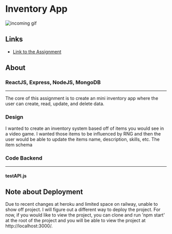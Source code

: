 # Inventory App
![incoming gif]()
## Links
- [Link to the Assignment](https://www.theodinproject.com/lessons/nodejs-inventory-application)

## About
### ReactJS, Express, NodeJS, MongoDB
<hr>
The core of this assignment is to create an mini inventory app where the user can create, read, update, and delete data.

### Design
I wanted to create an inventory system based off of items you would see in a video game. I wanted those items to be influenced by 
RNG and then the user would be able to update the items name, description, skills, etc. The item schema

### Code Backend
<hr>

#### testAPI.js


## Note about Deployment

Due to recent changes at heroku and limited space on railway, unable to show off project. I will figure out a different way to deploy the project.
For now, if you would like to view the project, you can clone and run 'npm start' at the root of the project and you will be able to view the project
at http://localhost:3000/.
